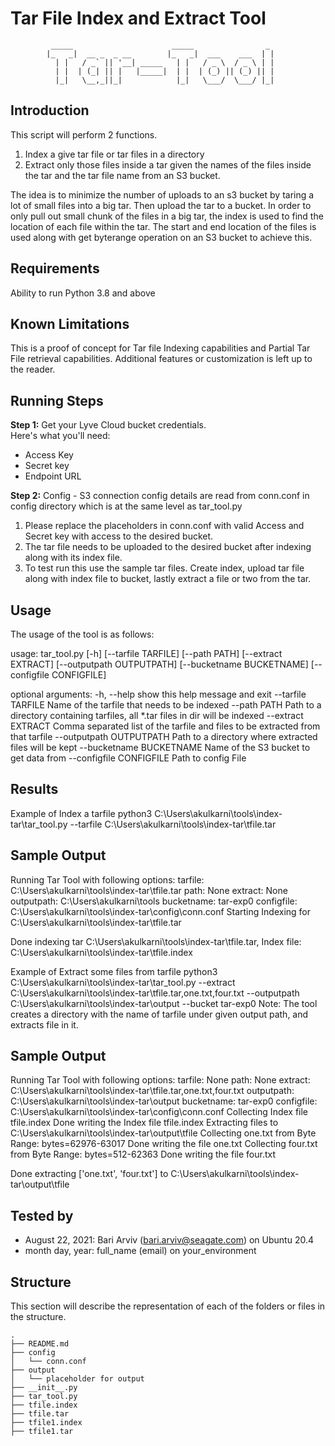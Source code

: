 
# Tar File Index and Extract Tool

             _____                      _____                _
            |_   _|  __ _  _ __        |_   _|  ___    ___  | |
              | |   / _` || '__| _____   | |   / _ \  / _ \ | |
              | |  | (_| || |   |_____|  | |  | (_) || (_) || |
              |_|   \__,_||_|            |_|   \___/  \___/ |_|
              

## Introduction
This script will perform 2 functions.
1. Index a give tar file or tar files in a directory
2. Extract only those files inside a tar given the names of the files inside the tar and the tar file name from an
S3 bucket.

The idea is to minimize the number of uploads to an s3 bucket by taring a lot of small files into a big tar.
Then upload the tar to a bucket. In order to only pull out small chunk of the files in a big tar, the index is used to
find the location of each file within the tar. The start and end location of the files is used along with get byterange
operation on an S3 bucket to achieve this. 

## Requirements
Ability to run Python 3.8 and above

## Known Limitations 
This is a proof of concept for Tar file Indexing capabilities and Partial Tar File retrieval capabilities. 
Additional features or customization is left up to the reader.


## Running Steps
**Step 1:** Get your Lyve Cloud bucket credentials.   
Here's what you'll need:
* Access Key
* Secret key
* Endpoint URL

**Step 2:** 
Config - S3 connection config details are read from conn.conf in config directory
which is at the same level as tar_tool.py

1. Please replace the placeholders in conn.conf with valid Access and Secret
key with access to the desired bucket.
2. The tar file needs to be uploaded to the desired bucket after indexing along
with its index file.
3. To test run this use the sample tar files. Create index, upload tar file along
with index file to bucket, lastly extract a file or two from the tar.

## Usage
The usage of the tool is as follows:

usage: tar_tool.py [-h] [--tarfile TARFILE] [--path PATH] [--extract EXTRACT]
                   [--outputpath OUTPUTPATH] [--bucketname BUCKETNAME]
                   [--configfile CONFIGFILE]

optional arguments:
  -h, --help            show this help message and exit
  --tarfile TARFILE     Name of the tarfile that needs to be indexed
  --path PATH           Path to a directory containing tarfiles, all *.tar
                        files in dir will be indexed
  --extract EXTRACT     Comma separated list of the tarfile and files to be
                        extracted from that tarfile
  --outputpath OUTPUTPATH
                        Path to a directory where extracted files will be kept
  --bucketname BUCKETNAME
                        Name of the S3 bucket to get data from
  --configfile CONFIGFILE
                        Path to config File

## Results 
Example of Index a tarfile
python3 C:\Users\akulkarni\tools\index-tar\tar_tool.py
--tarfile C:\Users\akulkarni\tools\index-tar\tfile.tar

Sample Output
---------------------------------------
Running Tar Tool with following options:
   tarfile: C:\Users\akulkarni\tools\index-tar\tfile.tar
   path: None
   extract: None
   outputpath: C:\Users\akulkarni\tools
   bucketname: tar-exp0
   configfile: C:\Users\akulkarni\tools\index-tar\config\conn.conf
Starting Indexing for C:\Users\akulkarni\tools\index-tar\tfile.tar

Done indexing tar C:\Users\akulkarni\tools\index-tar\tfile.tar,
Index file: C:\Users\akulkarni\tools\index-tar\tfile.index


Example of Extract some files from tarfile
python3 C:\Users\akulkarni\tools\index-tar\tar_tool.py
--extract C:\Users\akulkarni\tools\index-tar\tfile.tar,one.txt,four.txt
--outputpath C:\Users\akulkarni\tools\index-tar\output
--bucket tar-exp0
Note: The tool creates a directory with the name of tarfile under given output path, and extracts file in it.

Sample Output
---------------------------------------
Running Tar Tool with following options:
   tarfile: None
   path: None
   extract: C:\Users\akulkarni\tools\index-tar\tfile.tar,one.txt,four.txt
   outputpath: C:\Users\akulkarni\tools\index-tar\output
   bucketname: tar-exp0
   configfile: C:\Users\akulkarni\tools\index-tar\config\conn.conf
Collecting Index file tfile.index
Done writing the Index file tfile.index
Extracting files to C:\Users\akulkarni\tools\index-tar\output\tfile
Collecting one.txt from Byte Range: bytes=62976-63017
Done writing the file one.txt
Collecting four.txt from Byte Range: bytes=512-62363
Done writing the file four.txt

Done extracting ['one.txt', 'four.txt'] to C:\Users\akulkarni\tools\index-tar\output\tfile

## Tested by
* August 22, 2021: Bari Arviv (bari.arviv@seagate.com) on Ubuntu 20.4
* month day, year: full_name (email) on your_environment

## Structure
This section will describe the representation of each of the folders or files in the structure.
```
.
├── README.md
├── config
│   └── conn.conf
├── output
│   └── placeholder for output
├── __init__.py
├── tar_tool.py
├── tfile.index
├── tfile.tar
├── tfile1.index
├── tfile1.tar

```
